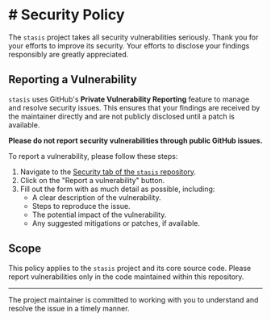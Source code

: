 # # Security Policy

The `stasis` project takes all security vulnerabilities seriously. Thank you for your efforts to improve its security. Your efforts to disclose your findings responsibly are greatly appreciated.

## Reporting a Vulnerability

`stasis` uses GitHub's **Private Vulnerability Reporting** feature to manage and resolve security issues. This ensures that your findings are received by the maintainer directly and are not publicly disclosed until a patch is available.

**Please do not report security vulnerabilities through public GitHub issues.**

To report a vulnerability, please follow these steps:

1. Navigate to the [Security tab of the `stasis` repository](https://github.com/daemoninstitute/stasis/security).
2. Click on the "Report a vulnerability" button.
3. Fill out the form with as much detail as possible, including:
   * A clear description of the vulnerability.
   * Steps to reproduce the issue.
   * The potential impact of the vulnerability.
   * Any suggested mitigations or patches, if available.

## Scope

This policy applies to the `stasis` project and its core source code. Please report vulnerabilities only in the code maintained within this repository.

---

The project maintainer is committed to working with you to understand and resolve the issue in a timely manner. 
